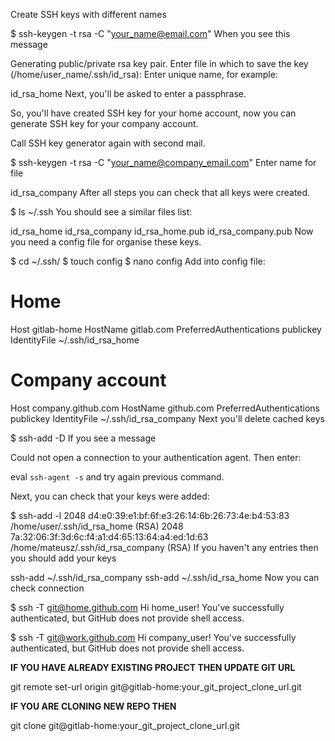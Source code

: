 Create SSH keys with different names

$ ssh-keygen -t rsa -C "your_name@email.com"
When you see this message

Generating public/private rsa key pair. 
Enter file in which to save the key (/home/user_name/.ssh/id_rsa):
Enter unique name, for example:

id_rsa_home
Next, you'll be asked to enter a passphrase.

So, you'll have created SSH key for your home account, now you can generate SSH key for your company account.

Call SSH key generator again with second mail.

$ ssh-keygen -t rsa -C "your_name@company_email.com"
Enter name for file

id_rsa_company
After all steps you can check that all keys were created.

$ ls ~/.ssh
You should see a similar files list:

id_rsa_home  id_rsa_company  id_rsa_home.pub  id_rsa_company.pub
Now you need a config file for organise these keys.

$ cd ~/.ssh/
$ touch config
$ nano config
Add into config file:

# Home
Host gitlab-home
  HostName gitlab.com
  PreferredAuthentications publickey
  IdentityFile ~/.ssh/id_rsa_home

# Company account
Host company.github.com
  HostName github.com
  PreferredAuthentications publickey
  IdentityFile ~/.ssh/id_rsa_company
Next you'll delete cached keys

$ ssh-add -D
If you see a message

Could not open a connection to your authentication agent.
Then enter:

eval `ssh-agent -s`
and try again previous command.

Next, you can check that your keys were added:

$ ssh-add -l
2048 d4:e0:39:e1:bf:6f:e3:26:14:6b:26:73:4e:b4:53:83 /home/user/.ssh/id_rsa_home (RSA)
2048 7a:32:06:3f:3d:6c:f4:a1:d4:65:13:64:a4:ed:1d:63 /home/mateusz/.ssh/id_rsa_company (RSA)
If you haven't any entries then you should add your keys

ssh-add ~/.ssh/id_rsa_company
ssh-add ~/.ssh/id_rsa_home
Now you can check connection

$ ssh -T git@home.github.com
Hi home_user! You've successfully authenticated, but GitHub does not provide shell access.

$ ssh -T git@work.github.com
Hi company_user! You've successfully authenticated, but GitHub does not provide shell access.

<b>IF YOU HAVE ALREADY EXISTING PROJECT THEN UPDATE GIT URL</b>

git remote set-url origin git@gitlab-home:your_git_project_clone_url.git

<b>IF YOU ARE CLONING NEW REPO THEN</b>

git clone git@gitlab-home:your_git_project_clone_url.git
